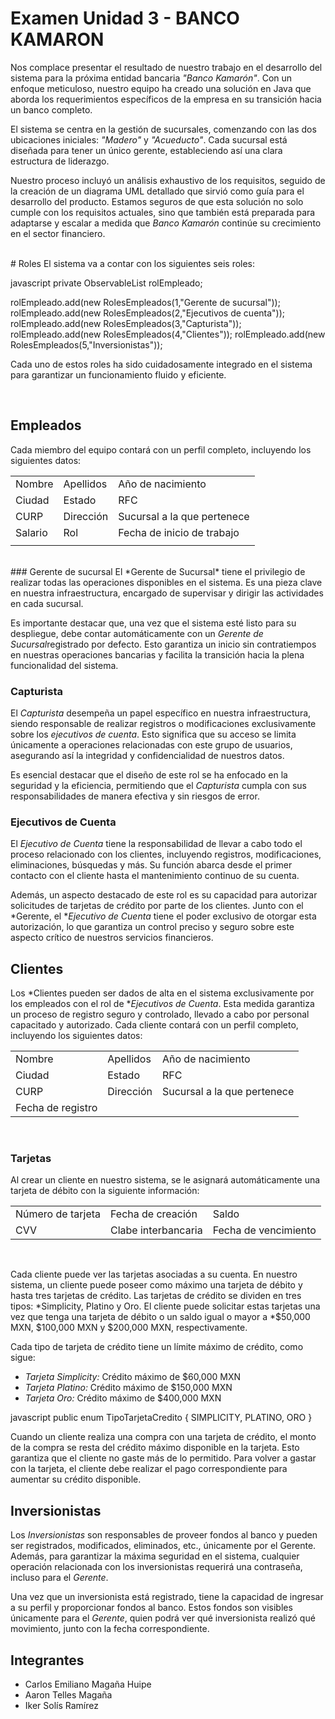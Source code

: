# Examen Unidad 3 - BANCO KAMARON
Nos complace presentar el resultado de nuestro trabajo en el desarrollo del sistema para la próxima entidad bancaria *"Banco Kamarón"*. Con un enfoque meticuloso, nuestro equipo ha creado una solución en Java que aborda los requerimientos específicos de la empresa en su transición hacia un banco completo.

El sistema se centra en la gestión de sucursales, comenzando con las dos ubicaciones iniciales: *"Madero"* y *"Acueducto"*. Cada sucursal está diseñada para tener un único gerente, estableciendo así una clara estructura de liderazgo.

Nuestro proceso incluyó un análisis exhaustivo de los requisitos, seguido de la creación de un diagrama UML detallado que sirvió como guía para el desarrollo del producto. Estamos seguros de que esta solución no solo cumple con los requisitos actuales, sino que también está preparada para adaptarse y escalar a medida que *Banco Kamarón* continúe su crecimiento en el sector financiero.

<br>
# Roles
El sistema va a contar con los siguientes seis roles:

javascript
private ObservableList<RolesEmpleados> rolEmpleado;

rolEmpleado.add(new RolesEmpleados(1,"Gerente de sucursal"));
rolEmpleado.add(new RolesEmpleados(2,"Ejecutivos de cuenta"));
rolEmpleado.add(new RolesEmpleados(3,"Capturista"));
rolEmpleado.add(new RolesEmpleados(4,"Clientes"));
rolEmpleado.add(new RolesEmpleados(5,"Inversionistas"));


Cada uno de estos roles ha sido cuidadosamente integrado en el sistema para garantizar un funcionamiento fluido y eficiente.

<br>

## Empleados
Cada miembro del equipo contará con un perfil completo, incluyendo los siguientes datos:

|    |    |    |
| ------------ | ------------ | ------------ |
|  Nombre  |  Apellidos  |  Año de nacimiento  |
|  Ciudad  |  Estado  |  RFC  |
|  CURP  |  Dirección  |  Sucursal a la que pertenece  |
|  Salario  |  Rol  |  Fecha de inicio de trabajo  |
|    |    |    | |    

<br>
### Gerente de sucursal
El *Gerente de Sucursal* tiene el privilegio de realizar todas las operaciones disponibles en el sistema. Es una pieza clave en nuestra infraestructura, encargado de supervisar y dirigir las actividades en cada sucursal.

Es importante destacar que, una vez que el sistema esté listo para su despliegue, debe contar automáticamente con un *Gerente de Sucursal*registrado por defecto. Esto garantiza un inicio sin contratiempos en nuestras operaciones bancarias y facilita la transición hacia la plena funcionalidad del sistema.
<br>

### Capturista
El *Capturista* desempeña un papel específico en nuestra infraestructura, siendo responsable de realizar registros o modificaciones exclusivamente sobre los *ejecutivos de cuenta*. Esto significa que su acceso se limita únicamente a operaciones relacionadas con este grupo de usuarios, asegurando así la integridad y confidencialidad de nuestros datos.

Es esencial destacar que el diseño de este rol se ha enfocado en la seguridad y la eficiencia, permitiendo que el *Capturista* cumpla con sus responsabilidades de manera efectiva y sin riesgos de error.
<br>

### Ejecutivos de Cuenta
El *Ejecutivo de Cuenta* tiene la responsabilidad de llevar a cabo todo el proceso relacionado con los clientes, incluyendo registros, modificaciones, eliminaciones, búsquedas y más. Su función abarca desde el primer contacto con el cliente hasta el mantenimiento continuo de su cuenta.

Además, un aspecto destacado de este rol es su capacidad para autorizar solicitudes de tarjetas de crédito por parte de los clientes. Junto con el *Gerente, el **Ejecutivo de Cuenta* tiene el poder exclusivo de otorgar esta autorización, lo que garantiza un control preciso y seguro sobre este aspecto crítico de nuestros servicios financieros.
<br>
## Clientes
Los *Clientes pueden ser dados de alta en el sistema exclusivamente por los empleados con el rol de **Ejecutivos de Cuenta*. Esta medida garantiza un proceso de registro seguro y controlado, llevado a cabo por personal capacitado y autorizado.
Cada cliente contará con un perfil completo, incluyendo los siguientes datos:

|    |    |    |
| ------------ | ------------ | ------------ |
|  Nombre  |  Apellidos  |  Año de nacimiento  |
|  Ciudad  |  Estado  |  RFC  |
|  CURP  |  Dirección  |  Sucursal a la que pertenece  |
|  Fecha de registro  |    |    |  |

<br>

### Tarjetas
Al crear un cliente en nuestro sistema, se le asignará automáticamente una tarjeta de débito con la siguiente información:

|    |    |    |
| ------------ | ------------ | ------------ |
|  Número de tarjeta  |  Fecha de creación  |  Saldo  |
|  CVV  |  Clabe interbancaria  |  Fecha de vencimiento  |
<br>

Cada cliente puede ver las tarjetas asociadas a su cuenta. En nuestro sistema, un cliente puede poseer como máximo una tarjeta de débito y hasta tres tarjetas de crédito.
Las tarjetas de crédito se dividen en tres tipos: *Simplicity, Platino y Oro. El cliente puede solicitar estas tarjetas una vez que tenga una tarjeta de débito o un saldo igual o mayor a *$50,000 MXN, $100,000 MXN y $200,000 MXN, respectivamente.

Cada tipo de tarjeta de crédito tiene un límite máximo de crédito, como sigue:

- *Tarjeta Simplicity:* Crédito máximo de $60,000 MXN
- *Tarjeta Platino:* Crédito máximo de $150,000 MXN
- *Tarjeta Oro:* Crédito máximo de $400,000 MXN

javascript
public enum TipoTarjetaCredito {
    SIMPLICITY,
    PLATINO,
    ORO
}


Cuando un cliente realiza una compra con una tarjeta de crédito, el monto de la compra se resta del crédito máximo disponible en la tarjeta. Esto garantiza que el cliente no gaste más de lo permitido. Para volver a gastar con la tarjeta, el cliente debe realizar el pago correspondiente para aumentar su crédito disponible.

## Inversionistas
Los *Inversionistas* son responsables de proveer fondos al banco y pueden ser registrados, modificados, eliminados, etc., únicamente por el Gerente. Además, para garantizar la máxima seguridad en el sistema, cualquier operación relacionada con los inversionistas requerirá una contraseña, incluso para el *Gerente*.

Una vez que un inversionista está registrado, tiene la capacidad de ingresar a su perfil y proporcionar fondos al banco. Estos fondos son visibles únicamente para el *Gerente*, quien podrá ver qué inversionista realizó qué movimiento, junto con la fecha correspondiente.
<br>

## Integrantes

- Carlos Emiliano Magaña Huipe
- Aaron Telles Magaña
- Iker Solís Ramírez
